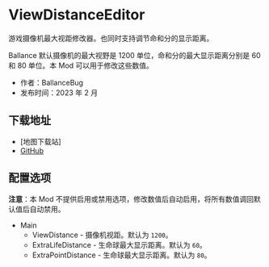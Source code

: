 # ViewDistanceEditor

游戏摄像机最大视距修改器。也同时支持调节命和分的显示距离。

Ballance 默认摄像机的最大视野是 1200 单位，命和分的最大显示距离分别是 60 和 80 单位。本 Mod 可以用于修改这些数值。

- 作者：BallanceBug
- 发布时间：2023 年 2 月

## 下载地址

- [地图下载站]
- [GitHub](https://github.com/Xenapte/MyBMLMods)

## 配置选项

**注意**：本 Mod 不提供启用或禁用选项，修改数值后自动启用，将所有数值调回默认值后自动禁用。

- Main
  * ViewDistance - 摄像机视距。默认为 `1200`。
  * ExtraLifeDistance - 生命球最大显示距离。默认为 `60`。
  * ExtraPointDistance - 生命球最大显示距离。默认为 `80`。
